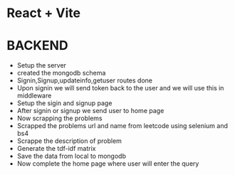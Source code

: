 # React + Vite
# BACKEND
- Setup the server
- created the mongodb schema
- Signin,Signup,updateinfo,getuser routes done
- Upon signin we will send token back to the user and we will use this in middleware
- Setup the sigin and signup page
- After signin or signup we send user to home page
- Now scrapping the problems
- Scrapped the problems url and name from leetcode using selenium and bs4
- Scrappe the description of problem 
- Generate the tdf-idf matrix
-  Save the data from local to mongodb
- Now complete the home page where user will enter the query